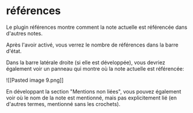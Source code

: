 # références 

Le plugin références montre comment la note actuelle est référencée dans d'autres notes.

Après l'avoir activé, vous verrez le nombre de références dans la barre d'état.

Dans la barre latérale droite (si elle est développée), vous devriez également voir un panneau qui montre où la note actuelle est référencée:

![[Pasted image 9.png]]

En développant la section "Mentions non liées", vous pouvez également voir où le nom de la note est mentionné, mais pas explicitement lié (en d'autres termes, mentionné sans les crochets).
